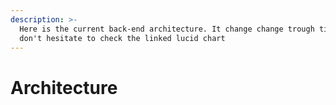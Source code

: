 ```yaml
---
description: >-
  Here is the current back-end architecture. It change change trough time, so
  don't hesitate to check the linked lucid chart
---
```


# Architecture

<figure><img src="../assets/Schémas fonctionnels &#x26; Cartes des livrables - API.png" alt=""><figcaption></figcaption></figure>
